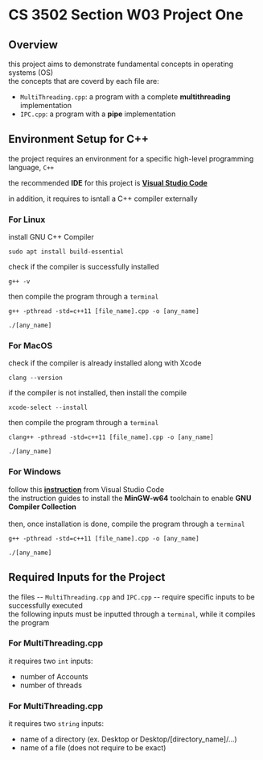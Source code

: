 # CS 3502 Section W03 Project One

## Overview
this project aims to demonstrate fundamental concepts in operating systems (OS)<br/>
the concepts that are coverd by each file are:
- `MultiThreading.cpp`: a program with a complete **multithreading** implementation
- `IPC.cpp`: a program with a **pipe** implementation

## Environment Setup for C++
the project requires an environment for a specific high-level programming language, `C++`<br/>

the recommended **IDE** for this project is [**Visual Studio Code**](https://code.visualstudio.com) 

in addition, it requires to isntall a C++ compiler externally

### For Linux 
install GNU C++ Compiler
```
sudo apt install build-essential 
```

check if the compiler is successfully installed
```
g++ -v 
```

then compile the program through a `terminal`
```
g++ -pthread -std=c++11 [file_name].cpp -o [any_name]
```
```
./[any_name]
```


### For MacOS
check if the compiler is already installed along with Xcode
```
clang --version
```
if the compiler is not installed, then install the compile 
```
xcode-select --install
```
then compile the program through a `terminal`
```
clang++ -pthread -std=c++11 [file_name].cpp -o [any_name]
```
```
./[any_name]
```

### For Windows
follow this [**instruction**](https://code.visualstudio.com/docs/cpp/config-mingw) from Visual Studio Code<br/>
the instruction guides to install the **MinGW-w64** toolchain to enable **GNU Compiler Collection**<br/><br/>
then, once installation is done, compile the program through a `terminal`
```
g++ -pthread -std=c++11 [file_name].cpp -o [any_name]
```
```
./[any_name]
```

## Required Inputs for the Project
the files -- `MultiThreading.cpp` and `IPC.cpp` -- require specific inputs to be successfully executed<br/>
the following inputs must be inputted through a `terminal`, while it compiles the program
### For MultiThreading.cpp
it requires two `int` inputs:
- number of Accounts
- number of threads

### For MultiThreading.cpp
it requires two `string` inputs:
- name of a directory (ex. Desktop or Desktop/[directory_name]/...)
- name of a file (does not require to be exact)






